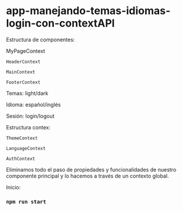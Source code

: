 # app-manejando-temas-idiomas-login-con-contextAPI  

Estructura de componentes:  

MyPageContext 

    HeaderContext 

    MainContext 

    FooterContext 

     
Temas: light/dark  

Idioma: español/inglés  

Sesión: login/logout  

  
Estructura contex: 

	ThemeContext 

	LanguageContext 

	AuthContext 


Eliminamos todo el paso de propiedades y funcionalidades de nuestro componente principal y lo hacemos a través de un contexto global. 

 
Inicio: 

  ### `npm run start` 
